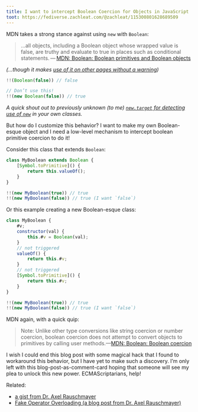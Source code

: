 ```yaml
---
title: I want to intercept Boolean Coercion for Objects in JavaScript
toot: https://fediverse.zachleat.com/@zachleat/115300801628689509
---
```

MDN takes a strong stance against using `new` with `Boolean`:

> …all objects, including a Boolean object whose wrapped value is false, are truthy and evaluate to true in places such as conditional statements. — [MDN: Boolean: Boolean primitives and Boolean objects](https://developer.mozilla.org/en-US/docs/Web/JavaScript/Reference/Global_Objects/Boolean#boolean_primitives_and_boolean_objects)

_(…though it makes [use of it on other pages without a warning](https://developer.mozilla.org/en-US/docs/Web/JavaScript/Reference/Global_Objects/Boolean/valueOf))_

```js
!!(Boolean(false)) // false

// Don’t use this!
!!(new Boolean(false)) // true
```

_A quick shout out to previously unknown (to me) [`new.target` for detecting use of `new`](https://developer.mozilla.org/en-US/docs/Web/JavaScript/Reference/Operators/new.target) in your own classes._

But how do I customize this behavior? I want to make my own Boolean-esque object and I need a low-level mechanism to intercept boolean primitive coercion to do it!

Consider this class that extends `Boolean`:

```js
class MyBoolean extends Boolean {
	[Symbol.toPrimitive]() {
		return this.valueOf();
	}
}

!!(new MyBoolean(true)) // true
!!(new MyBoolean(false)) // true (I want `false`)
```

Or this example creating a new Boolean-esque class:

```js
class MyBoolean {
	#v;
	constructor(val) {
		this.#v = Boolean(val);
	}
	// not triggered
	valueOf() {
		return this.#v;
	}
	// not triggered
	[Symbol.toPrimitive]() {
		return this.#v;
	}
}

!!(new MyBoolean(true)) // true
!!(new MyBoolean(false)) // true (I want `false`)
```

MDN again, with a quick quip:

> Note: Unlike other type conversions like string coercion or number coercion, boolean coercion does not attempt to convert objects to primitives by calling user methods.—[MDN: Boolean: Boolean coercion](https://developer.mozilla.org/en-US/docs/Web/JavaScript/Reference/Global_Objects/Boolean#boolean_coercion)

I wish I could end this blog post with some magical hack that I found to workaround this behavior, but I have yet to make such a discovery. I’m only left with this blog-post-as-comment-card hoping that someone will see my plea to unlock this new power. ECMAScriptarians, help!

Related:

- [a gist from Dr. Axel Rauschmayer](https://gist.github.com/rauschma/505256190982dec4f66dbf0a28872db4)
- [Fake Operator Overloading (a blog post from Dr. Axel Rauschmayer)](https://2ality.com/2011/12/fake-operator-overloading.html)

